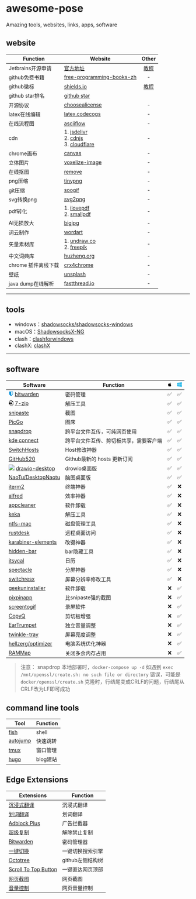 # awesome-pose
Amazing tools, websites, links, apps, software

## website

| Function | Website  | Other|
|---|---|:---:|
|Jetbrains开源申请|[官方地址](https://www.jetbrains.com/shop/eform/opensource?product=ALL) |[教程](jetbrains/opensource.md)|
|github免费书籍|[free-programming-books-zh](https://github.com/EbookFoundation/free-programming-books/blob/main/books/free-programming-books-zh.md)|-|
|github徽标|[shields.io](https://shields.io/)|[教程](https://juejin.cn/post/6844903476498022414)|
|github star排名|[github star](https://github.com/search?q=stars:%3E1&s=stars&type=Repositories)||
|开源协议|[choosealicense](https://choosealicense.com/)|-|
|latex在线编辑|[latex.codecogs](https://latex.codecogs.com/)|-|
|在线流程图|[asciiflow](https://asciiflow.com/#/)|-|
|cdn|1. [jsdelivr](https://www.jsdelivr.com/)<br/>2. [cdnjs](https://cdnjs.com/)<br/>3. [cloudflare](https://www.cloudflare.com/zh-cn/)|-|
|chrome画布|[canvas](https://canvas.apps.chrome/)|-|
|立体图片|[voxelize-image](https://pissang.github.io/voxelize-image/)|-|
|在线抠图|[remove](https://www.remove.bg/zh)|-|
|png压缩|[tinypng](https://tinypng.com/)|-|
|git压缩|[soogif](https://www.soogif.com/compress)|-|
|svg转换png|[svg2png](https://svgtopng.com/zh/)|-|
|pdf转化|1. [ilovepdf](https://www.ilovepdf.com/)<br/>2. [smallpdf](https://smallpdf.com/)|-|
|AI无损放大|[bigjpg](https://bigjpg.com/zh)|-|
|词云制作|[wordart](http://www.wordart.cc/)|-|
|矢量素材库|1. [undraw.co](https://undraw.co/)<br/>2. [freepik](https://www.freepik.com)|-|
|中文词典库|[huzheng.org](http://download.huzheng.org/zh_CN/)|-|
|chrome 插件离线下载| [crx4chrome](https://www.crx4chrome.com/)|-|
|壁纸|[unsplash](https://unsplash.com/wallpapers/desktop)|-|
|java dump在线解析|[fastthread.io](https://fastthread.io/)|-|

---

## tools

- windows：[shadowsocks/shadowsocks-windows](https://github.com/shadowsocks/shadowsocks-windows)
- macOS：[ShadowsocksX-NG](https://github.com/shadowsocks/ShadowsocksX-NG)
- clash：[clashforwindows](https://www.clashforwindows.net/)
- clashX: [clashX](https://clashx.org/clashx-download/)

--- 

## software

| Software  | Function  |  <img src="images/mac.svg" width="13" heigth="13"></img>  | <img src="images/win.svg" width="13" heigth="13"></img> |
|---|---|:---:|:---:|
| <img src="images/bitwarden.svg" width="13" heigth="13"></img> [bitwarden](https://bitwarden.com/) | 密码管理 |✅|✅|
| <img src="images/7z.svg" width="13" heigth="13"></img> [7-zip](https://www.7-zip.org/) | 解压工具 |✅|✅|
| [snipaste](https://www.snipaste.com/)| 截图 |✅|✅|
| [PicGo](https://github.com/Molunerfinn/PicGo) | 图床 |✅|✅|
| [snapdrop](https://github.com/RobinLinus/snapdrop) | 跨平台文件互传，可纯网页使用 |✅|✅|
| [kde connect](https://kdeconnect.kde.org/download.html) | 跨平台文件互传、剪切板共享，需要客户端 |✅|✅|
| [SwitchHosts](https://github.com/oldj/SwitchHosts) | Host修改神器 |✅|✅|
| [GitHub520](https://github.com/521xueweihan/GitHub520) | Github最新的 hosts 更新订阅 |✅|✅|
| <img src="images/drawio.ico" width="13" heigth="13"></img> [drawio-desktop](https://github.com/jgraph/drawio-desktop) | drowio桌面版 |✅|✅|
| [NaoTu/DesktopNaotu](https://github.com/NaoTu/DesktopNaotu) | 脑图桌面版 |✅|✅|
| [iterm2](https://iterm2.com/) | 终端神器 |✅|❌|
| [alfred](https://www.alfredapp.com/) | 效率神器 |✅|❌|
| [appcleaner](https://freemacsoft.net/appcleaner/) | 软件卸载 |✅|❌|
| [keka](https://www.keka.io/en/) | 解压工具 |✅|❌|
| [ntfs-mac](https://www.paragon-software.com/home/ntfs-mac/)| 磁盘管理工具 |✅|❌|
| [rustdesk](https://rustdesk.com/)| 远程桌面访问 |✅|❌|
| [karabiner-elements](https://karabiner-elements.pqrs.org/) | 改键神器 |✅|❌|
| [hidden-bar](https://apps.apple.com/cn/app/hidden-bar/id1452453066?mt=12) | bar隐藏工具 |✅|❌|
| [itsycal](https://www.mowglii.com/itsycal/) | 日历 |✅|❌|
| [spectacle](https://github.com/eczarny/spectacle) | 分屏神器 |✅|❌|
| [switchresx](https://www.madrau.com/) | 屏幕分辨率修改工具 |✅|❌|
| [geekuninstaller](https://geekuninstaller.com/download) | 软件卸载 |❌|✅|
| [pixpinapp](https://pixpinapp.com/) | 比snipaste强的截图 |❌|✅|
| [screentogif](https://www.screentogif.com/) |  录屏软件 |❌|✅|
| [CopyQ](https://github.com/hluk/CopyQ) | 剪切板增强 |❌|✅|
| [EarTrumpet](https://eartrumpet.app/) | 独立音量调整 |❌|✅|
| [twinkle-tray](https://github.com/xanderfrangos/twinkle-tray) | 屏幕亮度调整 |❌|✅|
| [hellzerg/optimizer](https://github.com/hellzerg/optimizer) | 电脑系统优化神器 |❌|✅|
| [RAMMap](https://learn.microsoft.com/en-us/sysinternals/downloads/rammap) | 关闭多余内存占用 |❌|✅|

> 注意： snapdrop 本地部署时，`docker-compose up -d` 如遇到 `exec /mnt/openssl/create.sh: no such file or directory` 错误，可能是`docker/openssl/create.sh` 克隆时，行结尾变成CRLF的问题，行结尾从CRLF改为LF即可成功

## command line tools
| Tool  | Function  |
|---|---|
| [fish](https://fishshell.com/) | shell |
| [autojump](https://github.com/wting/autojump) | 快速跳转 |
| [tmux](https://github.com/tmux/tmux)| 窗口管理 |
| [hugo](https://gohugo.io/)| blog建站 |

## Edge Extensions
| Extensions  | Function  |
|---|---|
| [沉浸式翻译](https://microsoftedge.microsoft.com/addons/detail/%E6%B2%89%E6%B5%B8%E5%BC%8F%E7%BF%BB%E8%AF%91-%E5%8F%8C%E8%AF%AD%E5%AF%B9%E7%85%A7%E7%BD%91%E9%A1%B5%E7%BF%BB%E8%AF%91-pdf%E6%96%87%E6%A1%A3%E7%BF%BB%E8%AF%91/amkbmndfnliijdhojkpoglbnaaahippg?hl=zh-CN) | 沉浸式翻译 |
| [划词翻译](https://microsoftedge.microsoft.com/addons/detail/%E5%88%92%E8%AF%8D%E7%BF%BB%E8%AF%91/oikmahiipjniocckomdccmplodldodja?hl=zh-CN) | 划词翻译 |
| [Adblock Plus](https://microsoftedge.microsoft.com/addons/detail/adblock-plus-%E5%85%8D%E8%B4%B9%E7%9A%84%E5%B9%BF%E5%91%8A%E6%8B%A6%E6%88%AA%E5%99%A8/gmgoamodcdcjnbaobigkjelfplakmdhh?hl=zh-CN)| 广告拦截器 |
| [超级复制](https://microsoftedge.microsoft.com/addons/detail/supercopy-%E8%B6%85%E7%BA%A7%E5%A4%8D%E5%88%B6/nhiheekdcnmfbapkmpbhmplfddenhjic?hl=zh-CN)| 解除禁止复制 |
|[Bitwarden](https://microsoftedge.microsoft.com/addons/detail/bitwarden-%E5%85%8D%E8%B4%B9%E5%AF%86%E7%A0%81%E7%AE%A1%E7%90%86%E5%99%A8/jbkfoedolllekgbhcbcoahefnbanhhlh?hl=zh-CN)|密码管理器|
|[一键切换](https://microsoftedge.microsoft.com/addons/detail/%E4%B8%80%E9%94%AE%E5%88%87%E6%8D%A2/jijkhdficgnnikdijnkienfnmfbolmpb)|一键切换搜索引擎|
|[Octotree](https://microsoftedge.microsoft.com/addons/detail/octotree-github-code-tr/joagmknfcgpikbadjkaikmnhpjadihjg)|github左侧结构树|
|[Scroll To Top Button](https://microsoftedge.microsoft.com/addons/detail/scroll-to-top-button/dobeplcigkjlbajngcgnndecohjkjmia)|一键直达网页顶部|
|[网页截图](https://microsoftedge.microsoft.com/addons/detail/%E6%8D%95%E6%8D%89%E7%BD%91%E9%A1%B5%E6%88%AA%E5%9B%BE-fireshot%E7%9A%84/fcbmiimfkmkkkffjlopcpdlgclncnknm)|网页截图|
|[音量控制](https://microsoftedge.microsoft.com/addons/detail/%E9%9F%B3%E9%87%8F%E6%8E%A7%E5%88%B6/kpkidbhdljfmeblnolabgikdmfefgbmc)|网页音量控制|